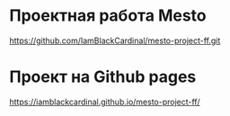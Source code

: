 # Проектная работа Mesto
https://github.com/IamBlackCardinal/mesto-project-ff.git

# Проект на Github pages
https://iamblackcardinal.github.io/mesto-project-ff/
